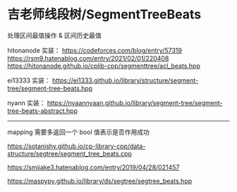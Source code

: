 # 吉老师线段树/SegmentTreeBeats

处理区间最值操作 & 区间历史最值

hitonanode 实装：
https://codeforces.com/blog/entry/57319
https://rsm9.hatenablog.com/entry/2021/02/01/220408
https://hitonanode.github.io/cplib-cpp/segmenttree/acl_beats.hpp

ei13333 实装：
https://ei1333.github.io/library/structure/segment-tree/segment-tree-beats.hpp

nyann 实装：
https://nyaannyaan.github.io/library/segment-tree/segment-tree-beats-abstract.hpp

---

mapping 需要多返回一个 bool 值表示是否作用成功

https://sotanishy.github.io/cp-library-cpp/data-structure/segtree/segment_tree_beats.cpp

https://smijake3.hatenablog.com/entry/2019/04/28/021457

https://maspypy.github.io/library/ds/segtree/segtree_beats.hpp
